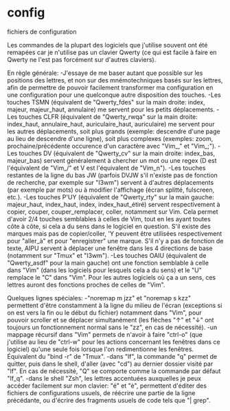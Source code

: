 # config
fichiers de configuration

Les commandes de la plupart des logiciels que j'utilise souvent ont été remapées car je n'utilise pas un clavier Qwerty (ce qui est facile à faire en Qwerty ne l'est pas forcément sur d'autres claviers).

En règle générale:
-J'essaye de me baser autant que possible sur les positions des lettres, et non sur des mnémotechniques basés sur les lettres, afin de permettre de pouvoir facilement transformer ma configuration en une configuration pour une quelconque autre disposition des touches.
-Les touches TSMN (équivalent de "Qwerty_fdes" sur la main droite: index, majeur, majeur_haut, annulaire) me servent pour les petits déplacements.
-Les touches CLFR (équivalent de "Qwerty_rwqa" sur la main droite: index_haut, annulaire_haut, auriculaire_haut, auriculaire) me servent pour les autres déplacements, soit plus grands (exemple: descendre d'une page au lieu de descendre d'une ligne), soit plus complexes (exemples: zoom, prochaine/précédente occurence d'un caractère avec "Vim_," et "Vim_;").
-Les touches DV (équivalent de "Qwerty_cv" sur la main droite: index_bas, majeur_bas) servent généralement à chercher un mot ou une regex (D est l'équivalent de "Vim_/" et V est l'équivalent de "Vim_n").
-Les touches restantes de la ligne du bas JW (parfois DVJW s'il n'existe pas de fonction de recherche, par exemple sur "I3wm") servent à d'autres déplacements (par exemple par mots) ou à modifier l'affichage (écran splitté, fulscreen, etc.).
-Les touches P'UY (équivalent de "Qwerty_rty" sur la main gauche: majeur_haut, index_haut, index, index_haut_étiré) servent respectivement à copier, couper, couper_remplacer, coller, notamment sur Vim. Cela permet d'avoir 2/4 touches semblables à celles de Vim, tout en les ayant toutes côte à côte, si cela a du sens dans le logiciel en question.
S'il existe des marques mais pas de copier/coller, 'Y peuvent être utilisées respectivement pour "aller_à" et pour "enregistrer" une marque.
S'il n'y a pas de fonction de texte, AIPU servent à déplacer une fenêtre dans les 4 directions de base (notamment sur "Tmux" et "I3wm").
-Les touches OAIU (équivalent de "Qwerty_asdf" pour la main gauche) ont une fonction semblable à celle dans "Vim" (dans les logiciels pour lesquels cela a du sens) et le "U" remplace le "C" dans "Vim". Pour les autres logiciels où ça a un sens, ces lettres auront des fonctions proches de celles de "Vim".

Quelques lignes spéciales:
-"noremap m jzz" et "noremap s kzz" permettent d'être constamment à la ligne du milieu de l'écran (exceptions si on est vers la fin ou le début du fichier) notamment dans "Vim", pour pouvoir scroller et se déplacer simultanément (les flèches "↑" et "↓" ont toujours un fonctionnement normal sans le "zz", en cas de nécessité).
-un mappage récursif dans "Vim" permets de n'avoir à faire "ctrl-o" (que j'utilise au lieu de "ctrl-w" pour les actions concernant les fenêtres dans ce logiciel) qu'une seule fois lorsque l'on redimentionne les fenêtres. Équivalent du "bind -r" de "Tmux".
-dans "lf", la commande "q" permet de quitter, puis dans le shell, d'aller (avec "cd") au dernier dossier visité par "lf". En cas de nécessité, "Q" se comporte comme la commande par défaut "lf_q".
-dans le shell "Zsh", les lettres accentuées auxquelles je peux accéder facilement sur mon clavier: "é" et "è", permettent d'éditer des fichiers de configurations usuels, de réécrire une partie de la ligne précédante, ou d'écrire des fragments usuels de code tels que "| grep".
